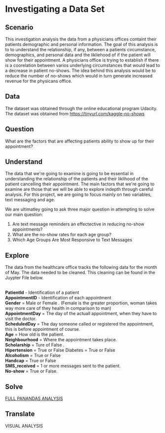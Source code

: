 # Investigating a Data Set

## Scenario
This investigation analysis the data from a physicians offices containt their patients demographic and personal information. The goal of this analysis is to to understand the relationship, if any, between a patients circumstance, demographics, and personal data and the likliehood of if the patient will show for their appointment. A physicians office is trying to establish if there is a coorelation between varios underlying circumstances that would lead to a decrease in patient no-shows. The idea behind this analysis would be to reduce the number of no-shows which would in turn generate increased revenue for the physicans office. 

## Data
The dataset was obtained through the online educational program Udacity. The dataset was obtained from <https://tinyurl.com/kaggle-no-shows>

## Question
What are the factors that are affecting patients ability to show up for their appointment?

## Understand
The data that we're going to examine is going to be essential in understanding the relationship of the patients and their liklihood of the patient cancelling their appointment. The main factors that we're going to examine are those that we will be able to explore indepth through careful analysis. For this project, we are going to focus mainly on two variables, text messaging and age. 

We are ultimatley going to ask three major question in attempting to solve our main question:

1. Are text message reminders an effectective in reducing no-show appointments?
2. What are the no-show rates for each age group?
3. Which Age Groups Are Most Responsive to Text Messages

## Explore

The data from the healthcare office tracks the following data for the month of May. The data needed to be cleaned. This cleaning can be found in the Juypter File below.

<br><b>PatientId</b> - Identification of a patient 
<br><b>AppointmentID</b> - Identification of each appointment 
<br><b>Gender</b> = Male or Female . (Female is the greater proportion, woman takes way more care of they health in comparison to man)
<br><b>AppointmentDay</b> = The day of the actuall appointment, when they have to visit the doctor. 
<br><b>ScheduledDay</b> = The day someone called or registered the appointment, this is before appointment of course. 
<br><b>Age</b> = How old is the patient. 
<br><b>Neighbourhood</b> = Where the appointment takes place. 
<br><b>Scholarship</b> = Ture of False . 
<br><b>Hipertension</b> = True or False Diabetes = True or False 
<br><b>Alcoholism</b> = True or False 
<br><b>Handcap</b> = True or False 
<br><b>SMS_received</b> = 1 or more messages sent to the patient. 
<br><b>No-show</b> = True or False.

## Solve
<a href="https://github.com/JayCarrLTD/Investigate_a_Dataset">FULL PANANDAS ANALYSIS</a>

## Translate
VISUAL ANALYSIS 
